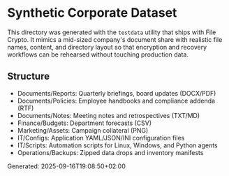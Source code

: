 # Synthetic Corporate Dataset

This directory was generated with the `testdata` utility that ships with File Crypto.
It mimics a mid-sized company's document share with realistic file names, content,
and directory layout so that encryption and recovery workflows can be rehearsed
without touching production data.

## Structure
- Documents/Reports: Quarterly briefings, board updates (DOCX/PDF)
- Documents/Policies: Employee handbooks and compliance addenda (RTF)
- Documents/Notes: Meeting notes and retrospectives (TXT/MD)
- Finance/Budgets: Department forecasts (CSV)
- Marketing/Assets: Campaign collateral (PNG)
- IT/Configs: Application YAML/JSON/INI configuration files
- IT/Scripts: Automation scripts for Linux, Windows, and Python agents
- Operations/Backups: Zipped data drops and inventory manifests

Generated: 2025-09-16T19:08:50+02:00